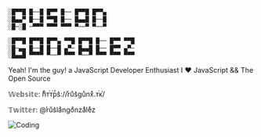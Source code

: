 ```bash
░█▀▀█ █──█ █▀▀ █── █▀▀█ █▀▀▄ 
░█▄▄▀ █──█ ▀▀█ █── █▄▄█ █──█ 
░█─░█ ─▀▀▀ ▀▀▀ ▀▀▀ ▀──▀ ▀──▀ 

░█▀▀█ █▀▀█ █▀▀▄ ▀▀█ █▀▀█ █── █▀▀ ▀▀█ 
░█─▄▄ █──█ █──█ ▄▀─ █▄▄█ █── █▀▀ ▄▀─ 
░█▄▄█ ▀▀▀▀ ▀──▀ ▀▀▀ ▀──▀ ▀▀▀ ▀▀▀ ▀▀▀

```

Yeah! I'm the guy! a JavaScript Developer Enthusiast
I ❤ JavaScript && The Open Source

𝕎𝕖𝕓𝕤𝕚𝕥𝕖: hͪᴛⷮᴛⷮрⷬs͛://rͬuͧs͛guͧnxͯ.ᴛⷮᴋⷦ/

𝕋𝕨𝕚𝕥𝕥𝕖𝕣: @rͬuͧs͛laͣngoͦnzaͣleͤz

![Coding](https://media1.giphy.com/media/xT9IgzoKnwFNmISR8I/giphy.gif)
